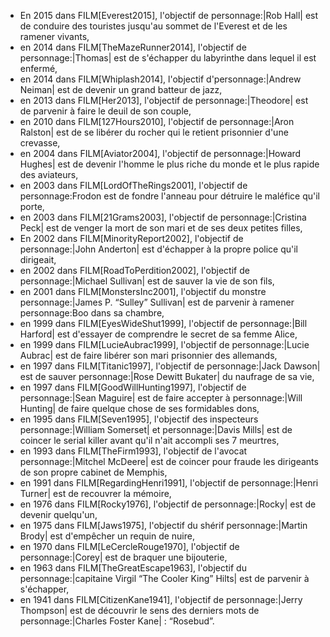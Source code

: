 <!-- Page: #241 Exemples d'objectifs -->

* En 2015 dans FILM[Everest2015], l'objectif de personnage:|Rob Hall| est de conduire des touristes jusqu'au sommet de l'Everest et de les ramener vivants,
* en 2014 dans FILM[TheMazeRunner2014], l'objectif de personnage:|Thomas| est de s'échapper du labyrinthe dans lequel il est enfermé,
* en 2014 dans FILM[Whiplash2014], l'objectif d'personnage:|Andrew Neiman| est de devenir un grand batteur de jazz,
* en 2013 dans FILM[Her2013], l'objectif de personnage:|Theodore| est de parvenir à faire le deuil de son couple,
* en 2010 dans FILM[127Hours2010], l'objectif de personnage:|Aron Ralston| est de se libérer du rocher qui le retient prisonnier d'une crevasse,
* en 2004 dans FILM[Aviator2004], l'objectif de personnage:|Howard Hughes| est de devenir l'homme le plus riche du monde et le plus rapide des aviateurs,
* en 2003 dans FILM[LordOfTheRings2001], l'objectif de personnage:Frodon est de fondre l'anneau pour détruire le maléfice qu'il porte,
* en 2003 dans FILM[21Grams2003], l'objectif de personnage:|Cristina Peck|  est de venger la mort de son mari et de ses deux petites filles,
* En 2002 dans FILM[MinorityReport2002], l'objectif de personnage:|John Anderton| est d'échapper à la propre police qu'il dirigeait,
* en 2002 dans FILM[RoadToPerdition2002], l'objectif de personnage:|Michael Sullivan| est de sauver la vie de son fils,
* en 2001 dans FILM[MonstersInc2001], l'objectif du monstre personnage:|James P. “Sulley” Sullivan| est de parvenir à ramener personnage:Boo dans sa chambre,
* en 1999 dans FILM[EyesWideShut1999], l'objectif de personnage:|Bill Harford| est d'essayer de comprendre le secret de sa femme Alice,
* en 1999 dans FILM[LucieAubrac1999], l'objectif de personnage:|Lucie Aubrac| est de faire libérer son mari prisonnier des allemands,
* en 1997 dans FILM[Titanic1997], l'objectif de personnage:|Jack Dawson| est de sauver personnage:|Rose Dewitt Bukater| du naufrage de sa vie, 
* en 1997 dans FILM[GoodWillHunting1997], l'objectif de personnage:|Sean Maguire| est de faire accepter à personnage:|Will Hunting| de faire quelque chose de ses formidables dons,
* en 1995 dans FILM[Seven1995], l'objectif des inspecteurs personnage:|William Somerset| et personnage:|Davis Mills| est de coincer le serial killer avant qu'il n'ait accompli ses 7 meurtres,
* en 1993 dans FILM[TheFirm1993], l'objectif de l'avocat personnage:|Mitchel McDeere| est de coincer pour fraude les dirigeants de son propre cabinet de Memphis,
* en 1991 dans FILM[RegardingHenri1991], l'objectif de personnage:|Henri Turner| est de recouvrer la mémoire,
* en 1976 dans FILM[Rocky1976], l'objectif de personnage:|Rocky| est de devenir quelqu'un,
* en 1975 dans FILM[Jaws1975], l'objectif du shérif personnage:|Martin Brody| est d'empêcher un requin de nuire,
* en 1970 dans FILM[LeCercleRouge1970], l'objectif de personnage:|Corey| est de braquer une bijouterie,
* en 1963 dans FILM[TheGreatEscape1963], l'objectif du personnage:|capitaine Virgil “The Cooler King” Hilts| est de parvenir à s'échapper,
* en 1941 dans FILM[CitizenKane1941], l'objectif de personnage:|Jerry Thompson| est de découvrir le sens des derniers mots de personnage:|Charles Foster Kane| : “Rosebud”.


